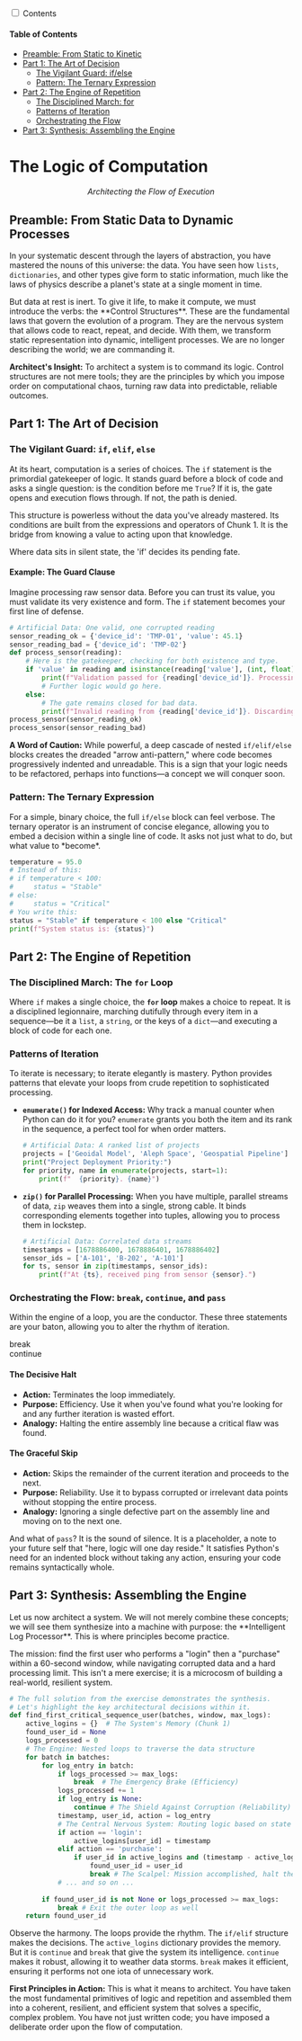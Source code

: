 <head>
    <meta charset="UTF-8">
    <meta name="viewport" content="width=device-width, initial-scale=1.0">
    <title>Lecture: The Logic of Computation</title>
    <link rel="stylesheet" href="styles/lecture.css">
</head>
<body>
<!-- Floating Table of Contents -->
<div class="toc-popup-container">
    <input type="checkbox" id="toc-toggle" class="toc-toggle-checkbox">
    <label for="toc-toggle" class="toc-toggle-label">
        <span>Contents</span>
        <span class="toc-icon-open"></span>
    </label>
    <div class="toc-content">
        <h4>Table of Contents</h4>
        <ul>
            <li><a href="#preamble">Preamble: From Static to Kinetic</a></li>
            <li>
                <a href="#part1">Part 1: The Art of Decision</a>
                <ul>
                    <li><a href="#part1_sub1">The Vigilant Guard: if/else</a></li>
                    <li><a href="#part1_sub2">Pattern: The Ternary Expression</a></li>
                </ul>
            </li>
            <li>
                <a href="#part2">Part 2: The Engine of Repetition</a>
                <ul>
                    <li><a href="#part2_sub1">The Disciplined March: for</a></li>
                    <li><a href="#part2_sub2">Patterns of Iteration</a></li>
                    <li><a href="#part2_sub3">Orchestrating the Flow</a></li>
                </ul>
            </li>
            <li><a href="#part3">Part 3: Synthesis: Assembling the Engine</a></li>
        </ul>
    </div>
</div>

<div class="container">
    <h1>The Logic of Computation</h1>
    <p style="text-align: center; font-style: italic; color: var(--secondary-color);">Architecting the Flow of Execution</p>
    <h2 id="preamble">Preamble: From Static Data to Dynamic Processes</h2>
    <p>
        In your systematic descent through the layers of abstraction, you have mastered the nouns of this universe: the data. You have seen how <code>lists</code>, <code>dictionaries</code>, and other types give form to static information, much like the laws of physics describe a planet's state at a single moment in time.
    </p>
    <p>
        But data at rest is inert. To give it life, to make it compute, we must introduce the verbs: the **Control Structures**. These are the fundamental laws that govern the evolution of a program. They are the nervous system that allows code to react, repeat, and decide. With them, we transform static representation into dynamic, intelligent processes. We are no longer describing the world; we are commanding it.
    </p>
    <div class="oracle-specific">
        <p><strong>Architect's Insight:</strong> To architect a system is to command its logic. Control structures are not mere tools; they are the principles by which you impose order on computational chaos, turning raw data into predictable, reliable outcomes.</p>
    </div>
    <h2 id="part1">Part 1: The Art of Decision</h2>
    <h3 id="part1_sub1">The Vigilant Guard: <code>if</code>, <code>elif</code>, <code>else</code></h3>
    <p>
        At its heart, computation is a series of choices. The <code>if</code> statement is the primordial gatekeeper of logic. It stands guard before a block of code and asks a single question: is the condition before me <code>True</code>? If it is, the gate opens and execution flows through. If not, the path is denied.
    </p>
    <p>
        This structure is powerless without the data you've already mastered. Its conditions are built from the expressions and operators of Chunk 1. It is the bridge from knowing a value to acting upon that knowledge.
    </p>
    <p class="rhyme">Where data sits in silent state, the 'if' decides its pending fate.</p>
    <h4>Example: The Guard Clause</h4>
    <p>
        Imagine processing raw sensor data. Before you can trust its value, you must validate its very existence and form. The <code>if</code> statement becomes your first line of defense.
    </p>
    
```python
# Artificial Data: One valid, one corrupted reading
sensor_reading_ok = {'device_id': 'TMP-01', 'value': 45.1}
sensor_reading_bad = {'device_id': 'TMP-02'}
def process_sensor(reading):
    # Here is the gatekeeper, checking for both existence and type.
    if 'value' in reading and isinstance(reading['value'], (int, float)):
        print(f"Validation passed for {reading['device_id']}. Processing...")
        # Further logic would go here.
    else:
        # The gate remains closed for bad data.
        print(f"Invalid reading from {reading['device_id']}. Discarding.")
process_sensor(sensor_reading_ok)
process_sensor(sensor_reading_bad)
```

<div class="caution">
    <p><strong>A Word of Caution:</strong> While powerful, a deep cascade of nested <code>if/elif/else</code> blocks creates the dreaded "arrow anti-pattern," where code becomes progressively indented and unreadable. This is a sign that your logic needs to be refactored, perhaps into functions—a concept we will conquer soon.</p>
</div>
<h3 id="part1_sub2">Pattern: The Ternary Expression</h3>
<p>For a simple, binary choice, the full <code>if/else</code> block can feel verbose. The ternary operator is an instrument of concise elegance, allowing you to embed a decision within a single line of code. It asks not just what to do, but what value to *become*.</p>
    
```python
temperature = 95.0
# Instead of this:
# if temperature < 100:
#     status = "Stable"
# else:
#     status = "Critical"
# You write this:
status = "Stable" if temperature < 100 else "Critical"
print(f"System status is: {status}")
```

<h2 id="part2">Part 2: The Engine of Repetition</h2>
<h3 id="part2_sub1">The Disciplined March: The <code>for</code> Loop</h3>
<p>
    Where <code>if</code> makes a single choice, the <strong><code>for</code> loop</strong> makes a choice to repeat. It is a disciplined legionnaire, marching dutifully through every item in a sequence—be it a <code>list</code>, a <code>string</code>, or the keys of a <code>dict</code>—and executing a block of code for each one.
</p>
<h3 id="part2_sub2">Patterns of Iteration</h3>
<p>
    To iterate is necessary; to iterate elegantly is mastery. Python provides patterns that elevate your loops from crude repetition to sophisticated processing.
</p>
<ul>
    <li>
        <strong><code>enumerate()</code> for Indexed Access:</strong> Why track a manual counter when Python can do it for you? <code>enumerate</code> grants you both the item and its rank in the sequence, a perfect tool for when order matters.
            
```python
# Artificial Data: A ranked list of projects
projects = ['Geoidal Model', 'Aleph Space', 'Geospatial Pipeline']
print("Project Deployment Priority:")
for priority, name in enumerate(projects, start=1):
    print(f"  {priority}. {name}")
```

</li>
<li>
    <strong><code>zip()</code> for Parallel Processing:</strong> When you have multiple, parallel streams of data, <code>zip</code> weaves them into a single, strong cable. It binds corresponding elements together into tuples, allowing you to process them in lockstep.
            
```python
# Artificial Data: Correlated data streams
timestamps = [1678886400, 1678886401, 1678886402]
sensor_ids = ['A-101', 'B-202', 'A-101']
for ts, sensor in zip(timestamps, sensor_ids):
    print(f"At {ts}, received ping from sensor {sensor}.")
```

</li>
</ul>
<h3 id="part2_sub3">Orchestrating the Flow: <code>break</code>, <code>continue</code>, and <code>pass</code></h3>
<p>
    Within the engine of a loop, you are the conductor. These three statements are your baton, allowing you to alter the rhythm of iteration.
</p>
<div class="comparison-grid">
    <div class="grid-header">break</div>
    <div class="grid-header">continue</div>
    <div class="grid-cell">
        <h4>The Decisive Halt</h4>
        <ul>
            <li><strong>Action:</strong> Terminates the loop immediately.</li>
            <li><strong>Purpose:</strong> Efficiency. Use it when you've found what you're looking for and any further iteration is wasted effort.</li>
            <li><strong>Analogy:</strong> Halting the entire assembly line because a critical flaw was found.</li>
        </ul>
    </div>
    <div class="grid-cell">
        <h4>The Graceful Skip</h4>
        <ul>
            <li><strong>Action:</strong> Skips the remainder of the current iteration and proceeds to the next.</li>
            <li><strong>Purpose:</strong> Reliability. Use it to bypass corrupted or irrelevant data points without stopping the entire process.</li>
            <li><strong>Analogy:</strong> Ignoring a single defective part on the assembly line and moving on to the next one.</li>
        </ul>
    </div>
</div>
<p>And what of <code>pass</code>? It is the sound of silence. It is a placeholder, a note to your future self that "here, logic will one day reside." It satisfies Python's need for an indented block without taking any action, ensuring your code remains syntactically whole.</p>
<h2 id="part3">Part 3: Synthesis: Assembling the Engine</h2>
<p>
    Let us now architect a system. We will not merely combine these concepts; we will see them synthesize into a machine with purpose: the **Intelligent Log Processor**. This is where principles become practice.
</p>
<p>The mission: find the first user who performs a "login" then a "purchase" within a 60-second window, while navigating corrupted data and a hard processing limit. This isn't a mere exercise; it is a microcosm of building a real-world, resilient system.</p>
    
```python
# The full solution from the exercise demonstrates the synthesis.
# Let's highlight the key architectural decisions within it.
def find_first_critical_sequence_user(batches, window, max_logs):
    active_logins = {}  # The System's Memory (Chunk 1)
    found_user_id = None
    logs_processed = 0
    # The Engine: Nested loops to traverse the data structure
    for batch in batches:
        for log_entry in batch:
            if logs_processed >= max_logs:
                break  # The Emergency Brake (Efficiency)
            logs_processed += 1
            if log_entry is None:
                continue # The Shield Against Corruption (Reliability)
            timestamp, user_id, action = log_entry
            # The Central Nervous System: Routing logic based on state
            if action == 'login':
                active_logins[user_id] = timestamp
            elif action == 'purchase':
                if user_id in active_logins and (timestamp - active_logins[user_id] <= window):
                    found_user_id = user_id
                    break # The Scalpel: Mission accomplished, halt the engine.
            # ... and so on ...
        
        if found_user_id is not None or logs_processed >= max_logs:
            break # Exit the outer loop as well
    return found_user_id

```

<p>
    Observe the harmony. The loops provide the rhythm. The <code>if/elif</code> structure makes the decisions. The <code>active_logins</code> dictionary provides the memory. But it is <code>continue</code> and <code>break</code> that give the system its intelligence. <code>continue</code> makes it robust, allowing it to weather data storms. <code>break</code> makes it efficient, ensuring it performs not one iota of unnecessary work.
</p>
<div class="oracle-specific">
    <p><strong>First Principles in Action:</strong> This is what it means to architect. You have taken the most fundamental primitives of logic and repetition and assembled them into a coherent, resilient, and efficient system that solves a specific, complex problem. You have not just written code; you have imposed a deliberate order upon the flow of computation.</p>
</div>
</div>
</body>